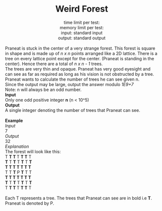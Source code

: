 <center><h1>Weird Forest</h1></center>
<center>time limit per test:</center>
<center>memory limit per test:</center>
<center>input: standard input</center>
<center>output: standard output</center>
<br>
Praneat is stuck in the center of a very strange forest. This forest is square in shape and is made up of <em>n x n</em> points arranged like a 2D lattice. There is a tree on every lattice point except for the center. (Praneat is standing in the center). Hence there are a total of <em>n x n - 1</em> trees.<br>
The trees are very thin and opaque. Praneat has very good eyesight and can see as far as required as long as his vision is not obstructed by a tree. Praneat wants to calculate the number of trees he can see given n. 
<br>
Since the output may be large, output the answer modulo <em>1E9+7</em>
<br>
 Note: n will always be an odd number.
 <br>
<strong>Input</strong>
<br>
Only one odd positive integer <strong>n</strong> (n < 10^5)
<br>
<strong>Output</strong>
<br>
A single integer denoting the number of trees that Praneat can see.
<br><br>
<strong>Example</strong>
<br>
<em>Input</em>
<br>
7
<br>
<em>Output</em>
<br>	
32
<br>
<em>Explanation</em>
<br>
The forest will look like this:
<br>
T <strong>T T </strong>T <strong>T T</strong> T<br>
<strong>T</strong> T <strong>T</strong> T <strong>T</strong> T <strong>T</strong><br>
<strong>T T T T T T T</strong><br>
T T <strong>T</strong> P <strong>T</strong> T T <br>
<strong>T T T T T T T</strong><br>
<strong>T</strong> T <strong>T</strong> T <strong>T</strong> T <strong>T</strong><br>
T <strong>T T </strong>T <strong>T T</strong> T<br>
<br>
Each T represents a tree. The trees that Praneat can see are in bold i.e <strong>T</strong>. Praneat is denoted by P.
